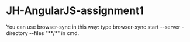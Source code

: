# JH-AngularJS-assignment1
You can use browser-sync in this way:
type browser-sync start --server -directory --files "**/*" in cmd.
